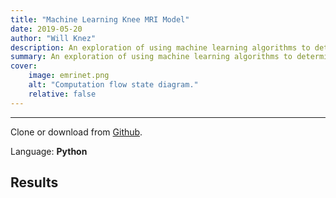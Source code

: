 ```yaml
---
title: "Machine Learning Knee MRI Model"
date: 2019-05-20
author: "Will Knez"
description: An exploration of using machine learning algorithms to determine knee fracture using MRI image analysis.
summary: An exploration of using machine learning algorithms to determine knee fracture using MRI image analysis.
cover:
    image: emrinet.png
    alt: "Computation flow state diagram."
    relative: false
---
```


---

Clone or download from [Github](https://github.com/wbknez/emrinet).

Language: **Python**

## Results
